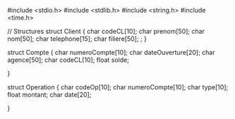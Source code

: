 #include <stdio.h>
#include <stdlib.h>
#include <string.h>
#include <time.h>

// Structures
 struct Client {
    char codeCL[10];
    char prenom[50];
    char nom[50];
    char telephone[15];
    char filiere[50];
    ;
} 

 struct Compte {
    char numeroCompte[10];
    char dateOuverture[20];
    char agence[50];
    char codeCL[10];
    float solde;
    
} 

 struct Operation {
    char codeOp[10];
    char numeroCompte[10];
    char type[10];
    float montant;
    char date[20];
    
} 